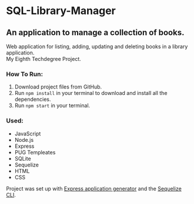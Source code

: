 # SQL-Library-Manager
## An application to manage a collection of books.

Web application for listing, adding, updating and deleting books in a library application.  
My Eighth Techdegree Project. 

### How To Run:
1. Download project files from GitHub.
2. Run `npm install` in your terminal to download and install all the dependencies.
3. Run `npm start` in your terminal.

### Used:  
- JavaScript
- Node.js
- Express
- PUG Templeates
- SQLite
- Sequelize
- HTML
- CSS

Project was set up with [Express application generator](https://expressjs.com/en/starter/generator.html) and the [Sequelize CLI](https://www.npmjs.com/package/sequelize-cli).  
